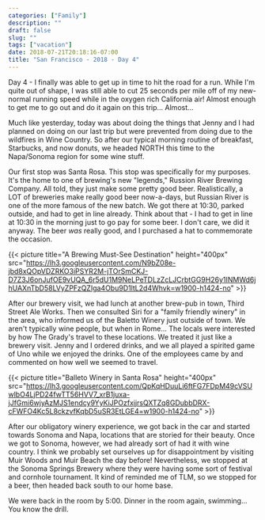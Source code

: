 ```yaml
---
categories: ["Family"]
description: ""
draft: false
slug: ""
tags: ["vacation"]
date: 2018-07-21T20:18:16-07:00
title: "San Francisco - 2018 - Day 4"
---
```


Day 4 - I finally was able to get up in time to hit the road for a run. While I'm quite out of shape, I was still able to cut 25 seconds per mile off of my new-normal running speed while in the oxygen rich California air! Almost enough to get me to go out and do it again on this trip... Almost...

Much like yesterday, today was about doing the things that Jenny and I had planned on doing on our last trip but were prevented from doing due to the wildfires in Wine Country. So after our typical morning routine of breakfast, Starbucks, and now donuts, we headed NORTH this time to the Napa/Sonoma region for some wine stuff.

Our first stop was Santa Rosa. This stop was specifically for my purposes. It's the home to one of brewing's new "legends," Russion River Brewing Company. All told, they just make some pretty good beer. Realistically, a LOT of breweries make really good beer now-a-days, but Russian River is one of the more famous of the new batch. We got there at 10:30, parked outside, and had to get in line already. Think about that - I had to get in line at 10:30 in the morning just to go pay for some beer. I don't care, we did it anyway. The beer _was_ really good, and I purchased a hat to commemorate the occasion.

{{< picture title="A Brewing Must-See Destination" height="400px" src="https://lh3.googleusercontent.com/N9bZ08e-jbd8xQOpVDZRKO3iPSYR2M-jTOrSmCKJ-D7Z3J6onJufOE9vUQA_6r5dU1M9NeLPeTDLzZcLJCrbtGG9H26y1INMWd6jhUAXnTbD58LVyZPFzQZIga4Obu9D1ltL2d4Whvk=w1900-h1424-no" >}}

After our brewery visit, we had lunch at another brew-pub in town, Third Street Ale Works. Then we consulted Siri for a "family friendly winery" in the area, who informed us of the Baletto Winery just outside of town. We aren't typically wine people, but when in Rome... The locals were interested by how The Grady's travel to these locations. We treated it just like a brewery visit. Jenny and I ordered drinks, and we all played a spirited game of Uno while we enjoyed the drinks. One of the employees came by and commented on how well we seemed to travel.

{{< picture title="Balleto Winery in Santa Rosa" height="400px" src="https://lh3.googleusercontent.com/QpKqHDuuLi6ftFG7FDpM49cVSUwlbO4LjPD24fwTT56HVV7_xrB1juxa-jJfGmi6wjyAzMJS1endcy9YyKiJPOzfxjjrsQXTZq8GDubbDRX-cFWFO4Kc5L8ckzvfKqbD5uSR3EtLGE4=w1900-h1424-no" >}}

After our obligatory winery experience, we got back in the car and started towards Sonoma and Napa, locations that are storied for their beauty. Once we got to Sonoma, however, we had already sort of had it with wine country. I think we probably set ourselves up for disappointment by visiting Muir Woods and Muir Beach the day before! Nevertheless, we stopped at the Sonoma Springs Brewery where they were having some sort of festival and cornhole tournament. It kind of reminded me of TLM, so we stopped for a beer, then headed back south to our home base.

We were back in the room by 5:00. Dinner in the room again, swimming... You know the drill.
